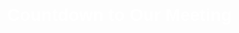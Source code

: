 <!DOCTYPE html>
<html lang="en">
<head>
  <meta charset="UTF-8">
  <meta name="viewport" content="width=device-width, initial-scale=1.0">
  <title>Countdown to Meeting</title>
  <style>
    body {
      margin: 0;
      padding: 0;
      background-image: url('death_note_background.jpg'); /* Replace with your Death Note background image */
      background-size: cover;
      color: white;
      font-family: 'Arial', sans-serif;
      display: flex;
      align-items: center;
      justify-content: center;
      height: 100vh;
    }

    #countdown-container {
      text-align: center;
    }

    #countdown {
      font-size: 2em;
    }
  </style>
</head>
<body>
  <div id="countdown-container">
    <h1>Countdown to Our Meeting</h1>
    <div id="countdown"></div>
  </div>

  <script>
    // Set the date we're counting down to
    const countDownDate = new Date('January 11, 2024 00:00:00').getTime();

    // Update the countdown every 1 second
    const x = setInterval(function() {
      const now = new Date().getTime();
      const distance = countDownDate - now;

      const days = Math.floor(distance / (1000 * 60 * 60 * 24));
      const hours = Math.floor((distance % (1000 * 60 * 60 * 24)) / (1000 * 60 * 60));
      const minutes = Math.floor((distance % (1000 * 60 * 60)) / (1000 * 60));
      const seconds = Math.floor((distance % (1000 * 60)) / 1000);

      document.getElementById('countdown').innerHTML = `${days}d ${hours}h ${minutes}m ${seconds}s`;

      // If the countdown is over, show a message
      if (distance < 0) {
        clearInterval(x);
        document.getElementById('countdown').innerHTML = 'EXPIRED';
      }
    }, 1000);

    // Adding Git commands for reference
    // These are comments and will not be executed as JavaScript code

    /*
    // Add and commit changes to your local repository
    // Open a terminal and navigate to your project directory
    // Run the following commands:

    git add index.html
    git commit -m "Add countdown webpage"

    // Push changes to your GitHub repository
    // Assuming your GitHub repository is already set up and connected
    // Run the following command:

    git push origin main
    */
  </script>
</body>
</html>
